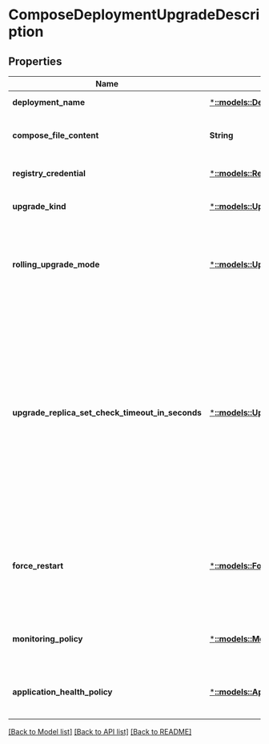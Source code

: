 # ComposeDeploymentUpgradeDescription

## Properties
Name | Type | Description | Notes
------------ | ------------- | ------------- | -------------
**deployment_name** | [***::models::DeploymentName**](DeploymentName.md) | The name of the deployment. | [default to null]
**compose_file_content** | **String** | The content of the compose file that describes the deployment to create. | [default to null]
**registry_credential** | [***::models::RegistryCredential**](RegistryCredential.md) | Credential information to connect to container registry. | [optional] [default to null]
**upgrade_kind** | [***::models::UpgradeKind**](UpgradeKind.md) | The kind of upgrade out of the following possible values. | [default to null]
**rolling_upgrade_mode** | [***::models::UpgradeMode**](UpgradeMode.md) | The mode used to monitor health during a rolling upgrade. The values are UnmonitoredAuto, UnmonitoredManual, Monitored, and UnmonitoredDeferred. | [optional] [default to null]
**upgrade_replica_set_check_timeout_in_seconds** | [***::models::UpgradeReplicaSetCheckTimeout**](UpgradeReplicaSetCheckTimeout.md) | The maximum amount of time to block processing of an upgrade domain and prevent loss of availability when there are unexpected issues. When this timeout expires, processing of the upgrade domain will proceed regardless of availability loss issues. The timeout is reset at the start of each upgrade domain. Valid values are between 0 and 42949672925 inclusive. (unsigned 32-bit integer). | [optional] [default to null]
**force_restart** | [***::models::ForceRestart**](ForceRestart.md) | If true, then processes are forcefully restarted during upgrade even when the code version has not changed (the upgrade only changes configuration or data). | [optional] [default to null]
**monitoring_policy** | [***::models::MonitoringPolicyDescription**](MonitoringPolicyDescription.md) | Describes the parameters for monitoring an upgrade in Monitored mode. | [optional] [default to null]
**application_health_policy** | [***::models::ApplicationHealthPolicy**](ApplicationHealthPolicy.md) | Defines a health policy used to evaluate the health of an application or one of its children entities. | [optional] [default to null]

[[Back to Model list]](../README.md#documentation-for-models) [[Back to API list]](../README.md#documentation-for-api-endpoints) [[Back to README]](../README.md)


